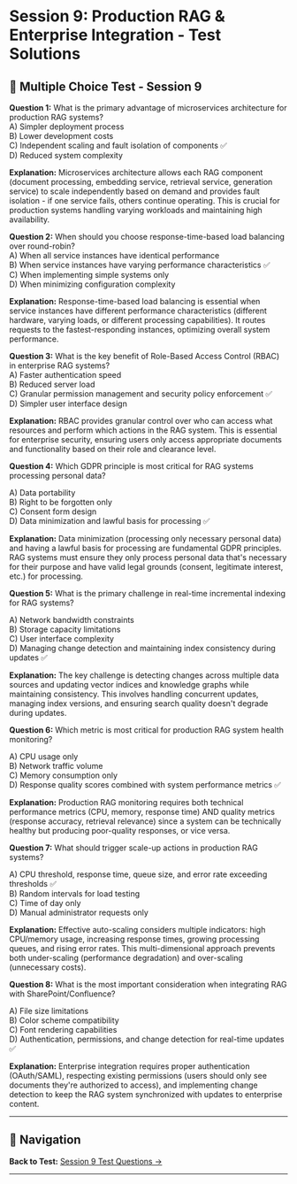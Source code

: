 # Session 9: Production RAG & Enterprise Integration - Test Solutions

## 📝 Multiple Choice Test - Session 9

**Question 1:** What is the primary advantage of microservices architecture for production RAG systems?  
A) Simpler deployment process  
B) Lower development costs  
C) Independent scaling and fault isolation of components ✅  
D) Reduced system complexity  

**Explanation:** Microservices architecture allows each RAG component (document processing, embedding service, retrieval service, generation service) to scale independently based on demand and provides fault isolation - if one service fails, others continue operating. This is crucial for production systems handling varying workloads and maintaining high availability.

**Question 2:** When should you choose response-time-based load balancing over round-robin?  
A) When all service instances have identical performance  
B) When service instances have varying performance characteristics ✅  
C) When implementing simple systems only  
D) When minimizing configuration complexity  

**Explanation:** Response-time-based load balancing is essential when service instances have different performance characteristics (different hardware, varying loads, or different processing capabilities). It routes requests to the fastest-responding instances, optimizing overall system performance.

**Question 3:** What is the key benefit of Role-Based Access Control (RBAC) in enterprise RAG systems?  
A) Faster authentication speed  
B) Reduced server load  
C) Granular permission management and security policy enforcement ✅  
D) Simpler user interface design  

**Explanation:** RBAC provides granular control over who can access what resources and perform which actions in the RAG system. This is essential for enterprise security, ensuring users only access appropriate documents and functionality based on their role and clearance level.

**Question 4:** Which GDPR principle is most critical for RAG systems processing personal data?  

A) Data portability  
B) Right to be forgotten only  
C) Consent form design  
D) Data minimization and lawful basis for processing ✅  

**Explanation:** Data minimization (processing only necessary personal data) and having a lawful basis for processing are fundamental GDPR principles. RAG systems must ensure they only process personal data that's necessary for their purpose and have valid legal grounds (consent, legitimate interest, etc.) for processing.

**Question 5:** What is the primary challenge in real-time incremental indexing for RAG systems?  

A) Network bandwidth constraints  
B) Storage capacity limitations  
C) User interface complexity  
D) Managing change detection and maintaining index consistency during updates ✅  

**Explanation:** The key challenge is detecting changes across multiple data sources and updating vector indices and knowledge graphs while maintaining consistency. This involves handling concurrent updates, managing index versions, and ensuring search quality doesn't degrade during updates.

**Question 6:** Which metric is most critical for production RAG system health monitoring?  

A) CPU usage only  
B) Network traffic volume  
C) Memory consumption only  
D) Response quality scores combined with system performance metrics ✅  

**Explanation:** Production RAG monitoring requires both technical performance metrics (CPU, memory, response time) AND quality metrics (response accuracy, retrieval relevance) since a system can be technically healthy but producing poor-quality responses, or vice versa.

**Question 7:** What should trigger scale-up actions in production RAG systems?  

A) CPU threshold, response time, queue size, and error rate exceeding thresholds ✅  
B) Random intervals for load testing  
C) Time of day only  
D) Manual administrator requests only  

**Explanation:** Effective auto-scaling considers multiple indicators: high CPU/memory usage, increasing response times, growing processing queues, and rising error rates. This multi-dimensional approach prevents both under-scaling (performance degradation) and over-scaling (unnecessary costs).

**Question 8:** What is the most important consideration when integrating RAG with SharePoint/Confluence?  

A) File size limitations  
B) Color scheme compatibility  
C) Font rendering capabilities  
D) Authentication, permissions, and change detection for real-time updates ✅  

**Explanation:** Enterprise integration requires proper authentication (OAuth/SAML), respecting existing permissions (users should only see documents they're authorized to access), and implementing change detection to keep the RAG system synchronized with updates to enterprise content.

---

## 🧭 Navigation

**Back to Test:** [Session 9 Test Questions →](Session9_ModuleB_Enterprise_Architecture.md#multiple-choice-test-session-9)

---
